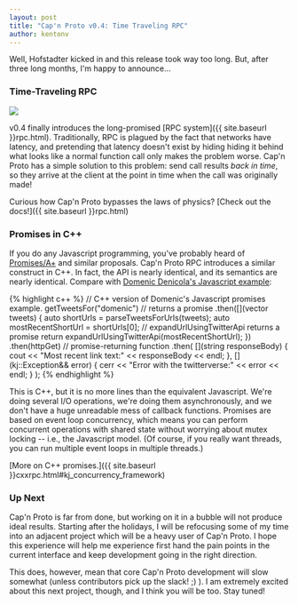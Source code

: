 ```yaml
---
layout: post
title: "Cap'n Proto v0.4: Time Traveling RPC"
author: kentonv
---
```


Well, Hofstadter kicked in and this release took way too long.  But, after three long months, I'm
happy to announce...

### Time-Traveling RPC

<img src='{{ site.baseurl }}images/time-travel.png' style='max-width:639px'>

v0.4 finally introduces the long-promised [RPC system]({{ site.baseurl }}rpc.html).  Traditionally,
RPC is plagued by the fact that networks have latency, and pretending that latency doesn't exist by
hiding hiding it behind what looks like a normal function call only makes the problem worse.
Cap'n Proto has a simple solution to this problem:  send call results _back in time_, so they
arrive at the client at the point in time when the call was originally made!

Curious how Cap'n Proto bypasses the laws of physics?
[Check out the docs!]({{ site.baseurl }}rpc.html)

### Promises in C++

If you do any Javascript programming, you've probably heard of
[Promises/A+](http://promisesaplus.com/) and similar proposals.  Cap'n Proto RPC introduces a
similar construct in C++.  In fact, the API is nearly identical, and its semantics are nearly
identical.  Compare with
[Domenic Denicola's Javascript example](http://domenic.me/2012/10/14/youre-missing-the-point-of-promises/):

{% highlight c++ %}
// C++ version of Domenic's Javascript promises example.
getTweetsFor("domenic") // returns a promise
  .then([](vector<Tweet> tweets) {
    auto shortUrls = parseTweetsForUrls(tweets);
    auto mostRecentShortUrl = shortUrls[0];
    // expandUrlUsingTwitterApi returns a promise
    return expandUrlUsingTwitterApi(mostRecentShortUrl);
  })
  .then(httpGet) // promise-returning function
  .then(
    [](string responseBody) {
      cout << "Most recent link text:" << responseBody << endl;
    },
    [](kj::Exception&& error) {
      cerr << "Error with the twitterverse:" << error << endl;
    }
  );
{% endhighlight %}

This is C++, but it is no more lines than the equivalent Javascript.  We're doing several I/O
operations, we're doing them asynchronously, and we don't have a huge unreadable mess of callback
functions.  Promises are based on event loop concurrency, which means you can perform concurrent
operations with shared state without worrying about mutex locking -- i.e., the Javascript model.
(Of course, if you really want threads, you can run multiple event loops in multiple threads.)

[More on C++ promises.]({{ site.baseurl }}cxxrpc.html#kj_concurrency_framework)

### Up Next

Cap'n Proto is far from done, but working on it in a bubble will not produce ideal results.
Starting after the holidays, I will be refocusing some of my time into an adjacent project which
will be a heavy user of Cap'n Proto.  I hope this experience will help me experience first hand
the pain points in the current interface and keep development going in the right direction.

This does, however, mean that core Cap'n Proto development will slow somewhat (unless contributors
pick up the slack! ;) ).  I am extremely excited about this next project, though, and I think you
will be too.  Stay tuned!
